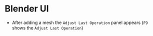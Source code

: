 # Blender UI

- After adding a mesh the `Adjust Last Operation` panel appears (`F9` shows the `Adjust Last Operation`)

